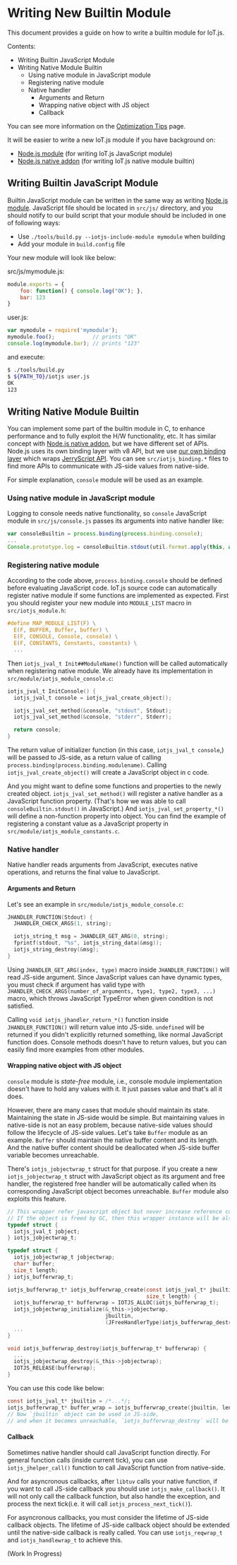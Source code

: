 Writing New Builtin Module
==========================

This document provides a guide on how to write a builtin module for IoT.js.

Contents:

* Writing Builtin JavaScript Module
* Writing Native Module Builtin
  - Using native module in JavaScript module
  - Registering native module
  - Native handler
    * Arguments and Return
    * Wrapping native object with JS object
    * Callback

You can see more information on the [Optimization Tips](Optimization-Tips.md) page.

It will be easier to write a new IoT.js module if you have background on:

- [Node.js module](https://nodejs.org/api/modules.html) (for writing IoT.js JavaScript module)
- [Node.js native addon](https://nodejs.org/api/addons.html) (for writing IoT.js native module builtin)

## Writing Builtin JavaScript Module

Builtin JavaScript module can be written in the same way as writing [Node.js module](https://nodejs.org/api/modules.html). JavaScript file should be located in `src/js/` directory, and you should notify to our build script that your module should be included in one of following ways:

* Use `./tools/build.py --iotjs-include-module mymodule` when building
* Add your module in `build.config` file

Your new module will look like below:

src/js/mymodule.js:
```javascript
module.exports = {
    foo: function() { console.log("OK"); },
    bar: 123
}
```

user.js:
```javascript
var mymodule = require('mymodule');
mymodule.foo();            // prints "OK"
console.log(mymodule.bar); // prints "123"
```

and execute:
```sh
$ ./tools/build.py
$ ${PATH_TO}/iotjs user.js
OK
123
```

## Writing Native Module Builtin

You can implement some part of the builtin module in C, to enhance performance and to fully exploit the H/W functionality, etc. It has similar concept with [Node.js native addon](https://nodejs.org/api/addons.html), but we have different set of APIs. Node.js uses its own binding layer with v8 API, but we use [our own binding layer](https://github.com/Samsung/iotjs/blob/master/src/iotjs_binding.h) which wraps [JerryScript API](https://github.com/Samsung/JerryScript/blob/master/jerry-core/jerry-api.h). You can see `src/iotjs_binding.*` files to find more APIs to communicate with JS-side values from native-side.

For simple explanation, `console` module will be used as an example.

### Using native module in JavaScript module

Logging to console needs native functionality, so `console` JavaScript module in `src/js/console.js` passes its arguments into native handler like:

```javascript
var consoleBuiltin = process.binding(process.binding.console);
...
Console.prototype.log = consoleBuiltin.stdout(util.format.apply(this, arguments) + '\n');
```

### Registering native module

According to the code above, `process.binding.console` should be defined before evaluating JavaScript code. IoT.js source code can automatically register native module if some functions are implemented as expected. First you should register your new module into `MODULE_LIST` macro in `src/iotjs_module.h`:
```c
#define MAP_MODULE_LIST(F) \
  E(F, BUFFER, Buffer, buffer) \
  E(F, CONSOLE, Console, console) \
  E(F, CONSTANTS, Constants, constants) \
  ...
```

Then `iotjs_jval_t Init##ModuleName()` function will be called automatically when registering native module. We already have its implementation in `src/module/iotjs_module_console.c`:
```c
iotjs_jval_t InitConsole() {
  iotjs_jval_t console = iotjs_jval_create_object();

  iotjs_jval_set_method(&console, "stdout", Stdout);
  iotjs_jval_set_method(&console, "stderr", Stderr);

  return console;
}
```
The return value of initializer function (in this case, `iotjs_jval_t console`,) will be passed to JS-side, as a return value of calling `process.binding(process.binding.modulename)`. Calling `iotjs_jval_create_object()` will create a JavaScript object in c code.

And you might want to define some functions and properties to the newly created object. `iotjs_jval_set_method()` will register a native handler as a JavaScript function property. (That's how we was able to call `consoleBuiltin.stdout()` in JavaScript.) And `iotjs_jval_set_property_*()` will define a non-function property into object. You can find the example of registering a constant value as a JavaScript property in `src/module/iotjs_module_constants.c`.

### Native handler

Native handler reads arguments from JavaScript, executes native operations, and returns the final value to JavaScript.

#### Arguments and Return

Let's see an example in `src/module/iotjs_module_console.c`:

```c
JHANDLER_FUNCTION(Stdout) {
  JHANDLER_CHECK_ARGS(1, string);

  iotjs_string_t msg = JHANDLER_GET_ARG(0, string);
  fprintf(stdout, "%s", iotjs_string_data(&msg));
  iotjs_string_destroy(&msg);
}
```

Using `JHANDLER_GET_ARG(index, type)` macro inside `JHANDLER_FUNCTION()` will read JS-side argument. Since JavaScript values can have dynamic types, you must check if argument has valid type with `JHANDLER_CHECK_ARGS(number_of_arguments, type1, type2, type3, ...)` macro, which throws JavaScript TypeError when given condition is not satisfied.

Calling `void iotjs_jhandler_return_*()` function inside `JHANDLER_FUNCTION()` will return value into JS-side. `undefined` will be returned if you didn't explicitly returned something, like normal JavaScript function does. Console methods doesn't have to return values, but you can easily find more examples from other modules.

#### Wrapping native object with JS object

`console` module is *state-free* module, i.e., console module implementation doesn't have to hold any values with it. It just passes value and that's all it does.

However, there are many cases that module should maintain its state. Maintaining the state in JS-side would be simple. But maintaining values in native-side is not an easy problem, because native-side values should follow the lifecycle of JS-side values. Let's take `Buffer` module as an example. `Buffer` should maintain the native buffer content and its length. And the native buffer content should be deallocated when JS-side buffer variable becomes unreachable.

There's `iotjs_jobjectwrap_t` struct for that purpose. if you create a new `iotjs_jobjectwrap_t` struct with JavaScript object as its argument and free handler, the registered free handler will be automatically called when its corresponding JavaScript object becomes unreachable. `Buffer` module also exploits this feature.

```c
// This wrapper refer javascript object but never increase reference count
// If the object is freed by GC, then this wrapper instance will be also freed.
typedef struct {
  iotjs_jval_t jobject;
} iotjs_jobjectwrap_t;

typedef struct {
  iotjs_jobjectwrap_t jobjectwrap;
  char* buffer;
  size_t length;
} iotjs_bufferwrap_t;

iotjs_bufferwrap_t* iotjs_bufferwrap_create(const iotjs_jval_t* jbuiltin,
                                            size_t length) {
  iotjs_bufferwrap_t* bufferwrap = IOTJS_ALLOC(iotjs_bufferwrap_t);
  iotjs_jobjectwrap_initialize(&_this->jobjectwrap,
                               jbuiltin,
                               (JFreeHandlerType)iotjs_bufferwrap_destroy); /* Automatically called */
  ...
}

void iotjs_bufferwrap_destroy(iotjs_bufferwrap_t* bufferwrap) {
  ...
  iotjs_jobjectwrap_destroy(&_this->jobjectwrap);
  IOTJS_RELEASE(bufferwrap);
}
```

You can use this code like below:

```c
const iotjs_jval_t* jbuiltin = /*...*/;
iotjs_bufferwrap_t* buffer_wrap = iotjs_bufferwrap_create(jbuiltin, length);
// Now `jbuiltin` object can be used in JS-side,
// and when it becomes unreachable, `iotjs_bufferwrap_destroy` will be called.
```

#### Callback

Sometimes native handler should call JavaScript function directly. For general function calls (inside current tick), you can use `iotjs_jhelper_call()` function to call JavaScript function from native-side.

And for asyncronous callbacks, after `libtuv` calls your native function, if you want to call JS-side callback you should use `iotjs_make_callback()`. It will not only call the callback function, but also handle the exception, and process the next tick(i.e. it will call `iotjs_process_next_tick()`).

For asyncronous callbacks, you must consider the lifetime of JS-side callback objects. The lifetime of JS-side callback object should be extended until the native-side callback is really called. You can use `iotjs_reqwrap_t` and `iotjs_handlewrap_t` to achieve this.

(Work In Progress)
